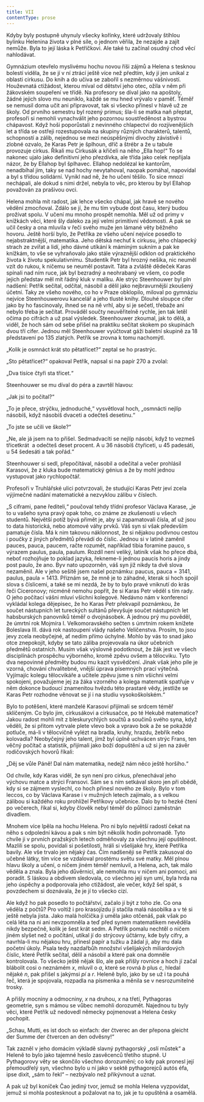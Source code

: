 ```yaml
---
title: VII
contentType: prose
---
```


<section>

Kdyby byly postupně uhynuly všecky kořínky, které udržovaly štíhlou bylinku Helenina života v plné síle, o jednom věřila, že nezajde a zajít nemůže. Byla to její láska k Petříčkovi. Ale také tu začínal osudný chod věcí nahlodávat.

Gymnázium otevřelo myslivému hochu novou říši zájmů a Helena s tesknou bolestí viděla, že se jí v ní ztrácí ještě více než předtím, kdy jí jen unikal z oblasti cirkusu. Do knih a do učiva se zabořil s nezměrnou vášnivostí. Houževnatá ctižádost, kterou míval od dětství jeho otec, ožila v něm při žákovském soupeření ve třídě. Na profesory se díval jako na apoštoly, žádné jejich slovo mu neuniklo, každé se mu hned vrývalo v paměť. Téměř se nemusil doma učit ani připravovat, tak si všecko přinesl v hlavě už ze školy. Od prvního semestru byl rozený primus; šla-li se matka naň přeptat, profesoři si nemohli vynachválit jeho pozornou soustředěnost a bystrou chápavost. Když hoši poporůstali z nevinného chlapectví do rozjívenějších let a třída se ostřeji rozestupovala na skupiny různých charakterů, talentů, schopností a zálib, nejednou se mezi neúspěšnými divochy závistivě i zlobné ozvalo, že Karas Petr je šplhoun, dříč a štrébr a že u tabule provozuje cirkus. Říkali mu Cirkusák a křičeli na něho „Ella hop!“ To se nakonec ujalo jako definitivní jeho přezdívka, ale třída jako celek nepřijala názor, že by Ellahop byl šplhavec. Ellahop nedolézal ke kantorům, nenadbíhal jim, taky se nad hochy nevytahoval, naopak pomáhal, napovídal a byl s třídou solidární. Vynikl nad ně, že ho učení těšilo. To sice mnozí nechápali, ale dokud s nimi držel, nebyla to věc, pro kterou by byl Ellahop považován za prašivou ovci.

Helena mohla mít radost, jak lehce všecko chápal, jak hravě se nového vědění zmocňoval. Zdálo se jí, že mu tím vybude dost času, který budou prožívat spolu. V učení mu mnoho prospět nemohla. Měl už od primy v knížkách věci, které šly daleko za její velmi primitivní vědomosti. A pak se učil česky a ona mluvila v řeči svého muže jen lámané věty běžného hovoru. Ještě horší bylo, že Petříka ze všeho učení nejvíce posedlo to nejabstraktnější, matematika. Jeho dětská nechuť k cirkusu, jeho chlapecký strach ze zvířat a lidí, jeho dávné utíkání k máminým sukním a pak ke knížkám, to vše se vyhraňovalo jako stále výraznější odklon od praktického života k životu spekulativnímu. Studentík Petr byl hrozný nešika, nic neuměl vzít do rukou, k ničemu se neuměl postavit. Táta a zvláště dědeček Karas spínali nad ním ruce, jak byl bezradný a neohrabaný ve všem, co podle jejich představ měl mít řádný kluk v malíku. Ale strýc Steenhouwer byl pln nadšení: Petřík sečítal, odčítal, násobil a dělil jako nejbravurnější zkoušený účetní. Taky ze všeho nového, co ho v Praze obklopilo, miloval po gymnáziu nejvíce Steenhouwerovu kancelář a jeho tlusté knihy. Dlouhé sloupce cifer jako by ho fascinovaly, ihned se na ně vrhl, aby si je sečetl, třebaže ani nebylo třeba je sečítat. Prováděl součty neuvěřitelně rychle, jen tak letěl očima po cifrách a už psal výsledek. Steenhouwer zkoumal, jak to dělá, a viděl, že hoch sám od sebe přišel na praktiku sečítat skokem po skupinách dvou tří cifer. Jednou měl Steenhouwer vyúčtovat gáži baletní skupině za 18 představení po 135 zlatých. Petřík se zrovna k tomu nachomýtl.

„Kolik je osmnáct krát sto pětatřicet?“ zeptal se ho prastrýc.

„Sto pětatřicet?“ opakoval Petřík, napsal si na papír 270 a zvolal:

„Dva tisíce čtyři sta třicet.“

Steenhouwer se mu díval do péra a zavrtěl hlavou:

„Jak jsi to počítal?“

„To je přece, strýčku, jednoduché,“ vysvětloval hoch, „osmnácti nejlíp násobíš, když násobíš dvaceti a odečteš desetinu.“

„To jste se učili ve škole?“

„Ne, ale já jsem na to přišel. Sedmadvacíti se nejlíp násobí, když to vezmeš třicetkrát  a odečteš deset procent. A u 36 násobíš čtyřiceti, u 45 padesáti, u 54 šedesáti a tak pořád.“

Steenhouwer si sedl, přepočítával, násobil a odečítal a večer prohlásil Karasovi, že z kluka bude matematický génius a že by mohl jednou vystupovat jako rychlopočtář.

Profesoři v Truhlářské ulici potvrzovali, že studující Karas Petr jeví zcela výjimečné nadání matematické a nezvyklou zálibu v číslech.

„S ciframi, pane řediteli,“ poučoval tehdy třídní profesor Václava Karase, „je to u vašeho syna pravý opak toho, co známe ze zkušenosti u všech studentů. Největší potíž bývá přimět je, aby si zapamatovali čísla, ať už jsou to data historická, nebo atomové váhy prvků. Váš syn si však především pamatuje čísla. Má k nim takovou náklonnost, že si nějakou podivnou cestou i poučky z jiných předmětů převádí do číslic. Jednou si v latině zaměnil pauces, pauca, paucem, račte rozumět, například tibia foramine pauco, s výrazem paulus, paula, paulum. Rozdíl není veliký, latiník však ho přece dbá, neboť rozhojňuje to poklad jazyka, řekneme-li jednou paucis horis a jindy post paulo, že ano. Byv nato upozorněn, váš syn již nikdy ta dvě slova nezaměnil. Ale v jeho sešitě jsem našel poznámku: paucus, pauca = 3141, paulus, paula = 1413. Přiznám se, že mně je to záhadné, kterak si hoch spojil slova s číslicemi, a také se mi nezdá, že by to bylo pravé vniknutí do krás řeči Ciceronovy; nicméně nemohu popřít, že si Karas Petr věděl s tím rady. O jeho počítací vášni mluví všichni kolegové. Nedávno nám v konferenci vykládal kolega dějepisec, že ho Karas Petr překvapil poznámkou, že součet nástupních let tureckých sultánů převyšuje součet nástupních let habsburských panovníků téměř o dvojnásobek. A jednou prý mu pověděl, že úmrtní rok Mojmíra I. Velkomoravského sečten s úmrtním rokem knížete Boleslava III. dává rok nastoupení vlády našeho Veličenstva. Prosím, to jsou jevy zcela neobyčejné, ať nedím přímo úchylné. Mohlo by vás to snad jako otce znepokojit, kdyby se tato záliba projevovala na úkor učebních předmětů ostatních. Musím však výslovně podotknout, že žák jest ve všech disciplínách prospěchu výborného, kromě zpěvu ovšem a tělocviku. Tyto dva nepovinné předměty budou mu kazit vysvědčení. Jinak však jeho píle je vzorná, chování chvalitebné, vnější úprava písemných prací výtečná. Vyjímajíc kolegu tělocvikáře a učitele zpěvu jsme s ním všichni velmi spokojeni, považujeme jej za žáka vzorného a kolega matematik spatřuje v něm dokonce budoucí znamenitou hvězdu této prastaré vědy, jestliže se Karas Petr rozhodne věnovat se jí i na studiu vysokoškolském.“

Bylo to potěšení, které manželé Karasovi přijímali se srdcem téměř sklíčeným. Co bylo jim, cirkusákovi a cirkusačce, po té Hekubě matematice? Jakou radost mohli mít z bleskurychlých součtů a součinů svého syna, když věděli, že si přitom vytrvale plete vlevo bok a vpravo bok a že se pokaždé potluče, má-li v tělocvičně vylézt na bradla, kruhy, hrazdu, žebřík nebo kolovadla? Neobyčejný jeho talent, jímž byl úplně uchvácen strýc Frans, ten věčný počítač a statistik, přijímali jako boží dopuštění a už si jen na závěr rodičovských hovorů říkali:

„Děj se vůle Páně! Dal nám matematika, nedejž nám něco ještě horšího.“

Od chvíle, kdy Karas viděl, že syn není pro cirkus, přenechával jeho výchovu matce a strýci Fransovi. Sám se s ním setkával skoro jen při obědě, kdy si se zájmem vyslechl, co hoch přinesl nového ze školy. Bylo v tom leccos, co by Václava Karase i v mužných letech zajímalo, a s velkou zálibou si každého roku prohlížel Petříkovy učebnice. Dalo by to hezké čtení po večerech, říkal si, kdyby člověk nebyl téměř do půlnoci zaměstnán divadlem.

Mnohem více lpěla na hochu Helena. Pro ni bylo největší radostí čekat na něho s odpolední kávou a pak s ním být několik hodin pohromadě. Tyto chvíle ji v prvních pražských letech odměňovaly za všechnu její opuštěnost. Mazlili se spolu, povídali si pošetilosti, hráli si všelijaké hry, které Petříka bavily. Ale vše trvalo jen nějaký čas. Čím nadšeněji se Petřík zakusoval do učebné látky, tím více se vzdaloval prostému světu své matky. Měl plnou hlavu školy a učení, o ničem jiném téměř nemluvil, a Helena, ach, tak málo věděla a znala. Byla jeho důvěrnicí, ale nemohla mu v ničem ani pomoci, ani poradit. S láskou a obdivem sledovala, co všechno její syn umí, byla hrda na jeho úspěchy a podporovala jeho ctižádost, ale večer, když šel spát, s povzdechem si doznávala, že je jí to všecko cizí.

Ale když ho pak posedlo to počtářství, začalo jí být z toho zle. Co ona věděla z počtů? Pro voltiž i pro krasojízdu jí stačila malá násobilka a v té si ještě nebyla jista. Jako malá holčička ji uměla jako otčenáš, pak však po celá léta na ni ani nevzpomněla a teď před synem matematikem nevěděla nikdy bezpečně, kolik je šest krát sedm. A Petřík pomalu nechtěl o ničem jiném slyšet než o počítání, utíkal jí do strýcovy účtárny, kde byly cifry, a navrhla-li mu nějakou hru, přinesl papír a tužku a žádal ji, aby mu dala početní úkoly. Psala tedy nazdařbůh množství všelijakých miliardových číslic, které Petřík sečítal, dělil a násobil a které pak ona domněle kontrolovala. To všecko ještě nějak šlo, ale pak přišly rovnice a hoch jí začal blábolit cosi o neznámém _x_, mluvil o _a_, které se rovná _b_ plus _c_, hledal nějaké _n_, pak přišel s jakýmsi _pí_ a _r_. Heleně bylo, jako by se už i ta pouhá řeč, která je spojovala, rozpadla na písmenka a měnila se v nesrozumitelné trosky.

A přišly mocniny a odmocniny, _x_ na druhou, _x_ na třetí, Pythagoras geometrie, syn s mámou se vůbec nemohli dorozumět. Najednou tu byly věci, které Petřík už nedovedl německy pojmenovat a Helena česky pochopit.

„Schau, Mutti, es ist doch so einfach: der čtverec an der přepona gleicht der Summe der čtvercen an den odvěsny!“

Tak zazněl v jeho domácím výkladě slavný pythagorský „oslí můstek“ a Heleně to bylo jako tajemné heslo zasvěcenců třetího stupně. U Pythagorovy věty se skončilo všechno dorozumění; co kdy pak pronesl její přemoudřelý syn, všechno bylo u ní jako v sektě pythagorejců autós éfa, ipse dixit, „sám to řekl“ – nezbývalo než přikývnout a uznat.

A pak už byl koníček Čao jediný tvor, jemuž se mohla Helena vyzpovídat, jemuž si mohla postesknout a požalovat na to, jak je tu opuštěná a osamělá.

</section>

[^1]: Vedoucí dělníků. _Pozn. red._

[^2]: Posměšné pojmenování zedníků. _Pozn. red._

[^3]: Křídlovka (z něm. Flügelhorn). _Pozn. red._

[^4]: Jezdecký. _Pozn. red._

[^5]: U muslimů označení jinověrce, též džaur. _Pozn. red._

[^6]: Oblek. _Pozn. red._

[^7]: Zastarale dýka. _Pozn. red._

[^8]: Tři souběžné řeky. _Pozn. red._

[^9]: Heraldická figura, konkrétně sukovitý kmen s odštěpky po oseknutých větvích. _Pozn. red._

[^10]: Vodní růže, leknínový dvojlist. _Pozn. red._

[^11]: „Přítelíčku! Jaká radost! Nebesa, takové překvapení!“ _Pozn. red._

[^12]: Chochol z dlouhých ptačích per. _Pozn. red._

[^13]: Starosta. _Pozn. red._

[^14]: Bože, to víte – jaká slast! _Pozn. red._

[^15]: Vskutku nezemřu (ve významu: něco tu po mne zbude). _Pozn. red._

[^16]: Chystat se, připravovat se, nebo také holedbat se, vychloubat se. _Pozn. red._

